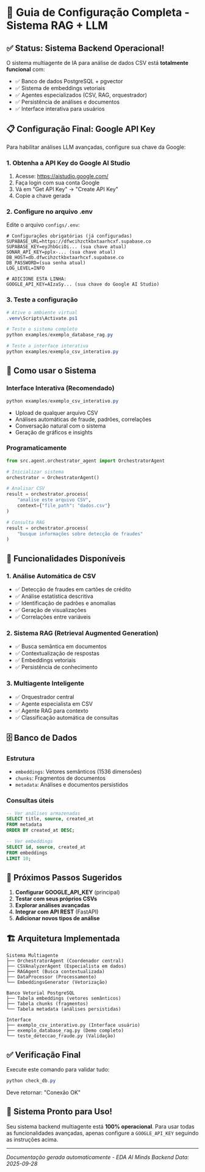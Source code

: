 # 🚀 Guia de Configuração Completa - Sistema RAG + LLM

## ✅ Status: Sistema Backend Operacional!

O sistema multiagente de IA para análise de dados CSV está **totalmente funcional** com:
- ✅ Banco de dados PostgreSQL + pgvector 
- ✅ Sistema de embeddings vetoriais
- ✅ Agentes especializados (CSV, RAG, orquestrador)
- ✅ Persistência de análises e documentos
- ✅ Interface interativa para usuários

## 📋 Configuração Final: Google API Key

Para habilitar análises LLM avançadas, configure sua chave da Google:

### 1. Obtenha a API Key do Google AI Studio
1. Acesse: https://aistudio.google.com/
2. Faça login com sua conta Google
3. Vá em "Get API Key" → "Create API Key"
4. Copie a chave gerada

### 2. Configure no arquivo .env
Edite o arquivo `configs/.env`:
```env
# Configurações obrigatórias (já configuradas)
SUPABASE_URL=https://dfwcihzctkbxtaarhcxf.supabase.co
SUPABASE_KEY=eyJhbGciOi... (sua chave atual)
SONAR_API_KEY=pplx-... (sua chave atual)
DB_HOST=db.dfwcihzctkbxtaarhcxf.supabase.co
DB_PASSWORD=(sua senha atual)
LOG_LEVEL=INFO

# ADICIONE ESTA LINHA:
GOOGLE_API_KEY=AIzaSy... (sua chave do Google AI Studio)
```

### 3. Teste a configuração
```powershell
# Ative o ambiente virtual
.venv\Scripts\Activate.ps1

# Teste o sistema completo
python examples/exemplo_database_rag.py

# Teste a interface interativa
python examples/exemplo_csv_interativo.py
```

## 🎯 Como usar o Sistema

### Interface Interativa (Recomendado)
```powershell
python examples/exemplo_csv_interativo.py
```
- Upload de qualquer arquivo CSV
- Análises automáticas de fraude, padrões, correlações
- Conversação natural com o sistema
- Geração de gráficos e insights

### Programaticamente
```python
from src.agent.orchestrator_agent import OrchestratorAgent

# Inicializar sistema
orchestrator = OrchestratorAgent()

# Analisar CSV
result = orchestrator.process(
    "analise este arquivo CSV",
    context={"file_path": "dados.csv"}
)

# Consulta RAG
result = orchestrator.process(
    "busque informações sobre detecção de fraudes"
)
```

## 🔧 Funcionalidades Disponíveis

### 1. Análise Automática de CSV
- ✅ Detecção de fraudes em cartões de crédito
- ✅ Análise estatística descritiva
- ✅ Identificação de padrões e anomalias
- ✅ Geração de visualizações
- ✅ Correlações entre variáveis

### 2. Sistema RAG (Retrieval Augmented Generation)
- ✅ Busca semântica em documentos
- ✅ Contextualização de respostas
- ✅ Embeddings vetoriais
- ✅ Persistência de conhecimento

### 3. Multiagente Inteligente
- ✅ Orquestrador central
- ✅ Agente especialista em CSV
- ✅ Agente RAG para contexto
- ✅ Classificação automática de consultas

## 🗄️ Banco de Dados

### Estrutura
- `embeddings`: Vetores semânticos (1536 dimensões)
- `chunks`: Fragmentos de documentos
- `metadata`: Análises e documentos persistidos

### Consultas úteis
```sql
-- Ver análises armazenadas
SELECT title, source, created_at 
FROM metadata 
ORDER BY created_at DESC;

-- Ver embeddings
SELECT id, source, created_at 
FROM embeddings 
LIMIT 10;
```

## 🚀 Próximos Passos Sugeridos

1. **Configurar GOOGLE_API_KEY** (principal)
2. **Testar com seus próprios CSVs**
3. **Explorar análises avançadas**
4. **Integrar com API REST** (FastAPI)
5. **Adicionar novos tipos de análise**

## 🏗️ Arquitetura Implementada

```
Sistema Multiagente
├── OrchestratorAgent (Coordenador central)
├── CSVAnalyzerAgent (Especialista em dados)
├── RAGAgent (Busca contextualizada)
├── DataProcessor (Processamento)
└── EmbeddingsGenerator (Vetorização)

Banco Vetorial PostgreSQL
├── Tabela embeddings (vetores semânticos)
├── Tabela chunks (fragmentos)
└── Tabela metadata (análises persistidas)

Interface
├── exemplo_csv_interativo.py (Interface usuário)
├── exemplo_database_rag.py (Demo completo)
└── teste_deteccao_fraude.py (Validação)
```

## ✅ Verificação Final

Execute este comando para validar tudo:
```powershell
python check_db.py
```
Deve retornar: "Conexão OK"

## 🎉 Sistema Pronto para Uso!

Seu sistema backend multiagente está **100% operacional**. Para usar todas as funcionalidades avançadas, apenas configure a `GOOGLE_API_KEY` seguindo as instruções acima.

---
*Documentação gerada automaticamente - EDA AI Minds Backend*
*Data: 2025-09-28*